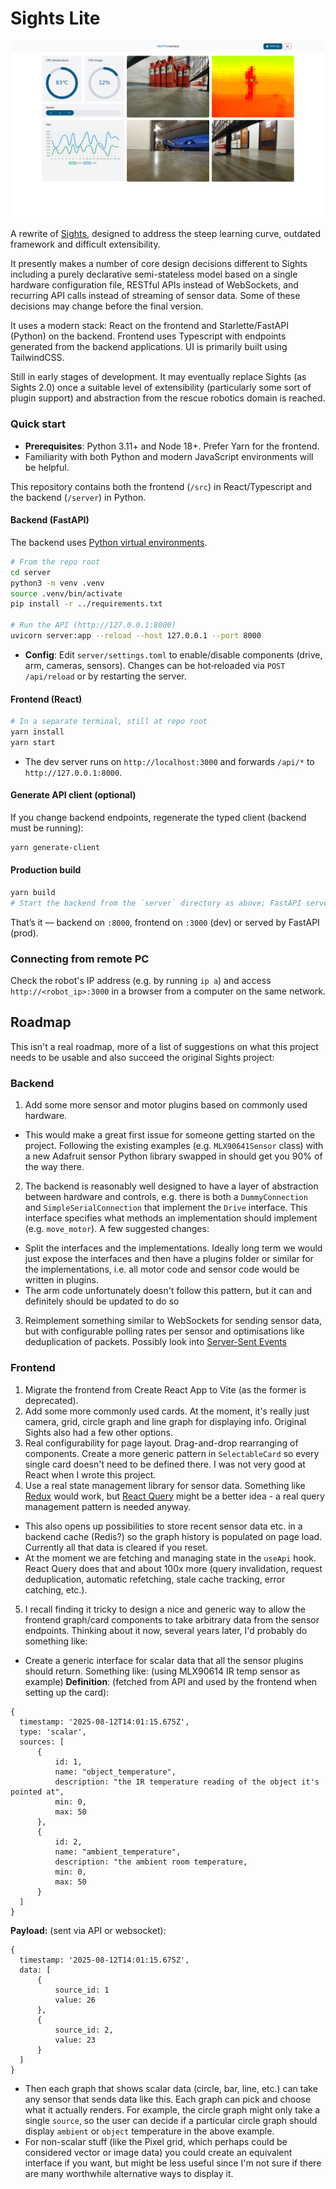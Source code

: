 # Sights Lite

![Screenshot](screenshot.png)

A rewrite of [Sights](https://github.com/sightsdev/sights), designed to address the steep learning curve, outdated framework and difficult extensibility.

It presently makes a number of core design decisions different to Sights including a purely declarative semi-stateless model based on a single hardware configuration file, RESTful APIs instead of WebSockets, and recurring API calls instead of streaming of sensor data. Some of these decisions may change before the final version.

It uses a modern stack: React on the frontend and Starlette/FastAPI (Python) on the backend. Frontend uses Typescript with endpoints generated from the backend applications. UI is primarily built using TailwindCSS.

Still in early stages of development. It may eventually replace Sights (as Sights 2.0) once a suitable level of extensibility (particularly some sort of plugin support) and abstraction from the rescue robotics domain is reached. 

### Quick start

- **Prerequisites**: Python 3.11+ and Node 18+. Prefer Yarn for the frontend.
- Familiarity with both Python and modern JavaScript environments will be helpful.

This repository contains both the frontend (`/src`) in React/Typescript and the backend (`/server`) in Python.

#### Backend (FastAPI)

The backend uses [Python virtual environments](https://docs.python.org/3/library/venv.html).

```bash
# From the repo root
cd server
python3 -m venv .venv
source .venv/bin/activate
pip install -r ../requirements.txt

# Run the API (http://127.0.0.1:8000)
uvicorn server:app --reload --host 127.0.0.1 --port 8000
```

- **Config**: Edit `server/settings.toml` to enable/disable components (drive, arm, cameras, sensors). Changes can be hot‑reloaded via `POST /api/reload` or by restarting the server.

#### Frontend (React)

```bash
# In a separate terminal, still at repo root
yarn install
yarn start
```

- The dev server runs on `http://localhost:3000` and forwards `/api/*` to `http://127.0.0.1:8000`.

#### Generate API client (optional)

If you change backend endpoints, regenerate the typed client (backend must be running):

```bash
yarn generate-client
```

#### Production build

```bash
yarn build
# Start the backend from the `server` directory as above; FastAPI serves the static build mounted at '/'
```

That’s it — backend on `:8000`, frontend on `:3000` (dev) or served by FastAPI (prod).

### Connecting from remote PC

Check the robot's IP address (e.g. by running `ip a`) and access `http://<robot_ip>:3000` in a browser from a computer on the same network.

## Roadmap

This isn't a real roadmap, more of a list of suggestions on what this project needs to be usable and also succeed the original Sights project:

### Backend

1. Add some more sensor and motor plugins based on commonly used hardware.
  - This would make a great first issue for someone getting started on the project. Following the existing examples (e.g. `MLX90641Sensor` class) with a new Adafruit sensor Python library swapped in should get you 90% of the way there.
2. The backend is reasonably well designed to have a layer of abstraction between hardware and controls, e.g. there is both a `DummyConnection` and `SimpleSerialConnection` that implement the `Drive` interface. This interface specifies what methods an implementation should implement (e.g. `move_motor`). A few suggested changes:
  - Split the interfaces and the implementations. Ideally long term we would just expose the interfaces and then have a plugins folder or similar for the implementations, i.e. all motor code and sensor code would be written in plugins.
  - The arm code unfortunately doesn't follow this pattern, but it can and definitely should be updated to do so
3. Reimplement something similar to WebSockets for sending sensor data, but with configurable polling rates per sensor and optimisations like deduplication of packets. Possibly look into [Server-Sent Events](https://en.wikipedia.org/wiki/Server-sent_events)

### Frontend

1. Migrate the frontend from Create React App to Vite (as the former is deprecated).
2. Add some more commonly used cards. At the moment, it's really just camera, grid, circle graph and line graph for displaying info. Original Sights also had a few other options.
3. Real configurability for page layout. Drag-and-drop rearranging of components. Create a more generic pattern in `SelectableCard` so every single card doesn't need to be defined there. I was not very good at React when I wrote this project.
4. Use a real state management library for sensor data. Something like [Redux](https://react-redux.js.org/) would work, but [React Query](https://tanstack.com/query/latest) might be a better idea - a real query management pattern is needed anyway.
  - This also opens up possibilities to store recent sensor data etc. in a backend cache (Redis?) so the graph history is populated on page load. Currently all that data is cleared if you reset.
  - At the moment we are fetching and managing state in the `useApi` hook. React Query does that and about 100x more (query invalidation, request deduplication, automatic refetching, stale cache tracking, error catching, etc.).
5. I recall finding it tricky to design a nice and generic way to allow the frontend graph/card components to take arbitrary data from the sensor endpoints. Thinking about it now, several years later, I'd probably do something like:
  - Create a generic interface for scalar data that all the sensor plugins should return. Something like: (using MLX90614 IR temp sensor as example)
  **Definition**: (fetched from API and used by the frontend when setting up the card):
  ```
  {
    timestamp: '2025-08-12T14:01:15.675Z',
    type: 'scalar',
    sources: [
        {
            id: 1,
            name: "object_temperature",
            description: "the IR temperature reading of the object it's pointed at",
            min: 0,
            max: 50
        },
        {
            id: 2,
            name: "ambient_temperature",
            description: "the ambient room temperature,
            min: 0,
            max: 50
        }
    ]
  }
  ```
  **Payload:** (sent via API or websocket):
  ```
  {
    timestamp: '2025-08-12T14:01:15.675Z',
    data: [
        {
            source_id: 1 
            value: 26
        },
        {
            source_id: 2,
            value: 23
        }
    ]
  }
  ```
  - Then each graph that shows scalar data (circle, bar, line, etc.) can take any sensor that sends data like this. Each graph can pick and choose what it actually renders. For example, the circle graph might only take a single `source`, so the user can decide if a particular circle graph should display `ambient` or `object` temperature in the above example.
  - For non-scalar stuff (like the Pixel grid, which perhaps could be considered vector or image data) you could create an equivalent interface if you want, but might be less useful since I'm not sure if there are many worthwhile alternative ways to display it.
